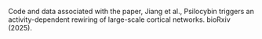 Code and data associated with the paper, Jiang et al., Psilocybin triggers an activity-dependent rewiring of large-scale cortical networks. bioRxiv (2025).
